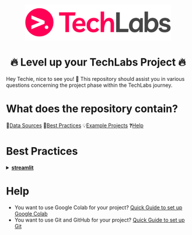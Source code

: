 
<p align="center"> <img width="400px" src="https://github.com/HendrikLinn/TechLabs_Projects/blob/main/.github/LOGO.png" alt="TechLabs Logo" /> </p>

<h1 align="center">🔥 Level up your TechLabs Project 🔥</h1>
Hey Techie, nice to see you! 🙂
This repository should assist you in various questions concerning the project phase within the TechLabs journey.


# What does the repository contain?
📂[Data Sources](https://github.com/HendrikLinn/TechLabs_Projects/blob/main/datasets/README.md)
🧭[Best Practices](#BestPractices)
💡[Example Projects](https://github.com/HendrikLinn/TechLabs_Projects/blob/main/example_projects/README.md)
❓[Help](#Help)

# Best Practices <a name="BestPractices"></a>
<details>
<summary>
  <a id="streamlit"></a>
  <b><a href="https://streamlit.io/">streamlit</a></b>
</summary>

Streamlit is a nice and easy way to give your project a nice and intuitive interface without having to know anything about Frontend WebDev! 
Simply install the ``streamlit`` Python package and get started!
</details>

# Help <a name="Help"></a>
- You want to use Google Colab for your project? [Quick Guide to set up Google Colab](https://medium.com/@shibugarg0303/run-entire-python-project-on-google-colab-10de1871c9a5)
- You want to use Git and GitHub for your project? [Quick Guide to set up Git](https://docs.github.com/en/get-started/getting-started-with-git/set-up-git)
